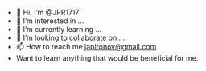 - 👋 Hi, I’m @JPR1717
- 👀 I’m interested in ...
- 🌱 I’m currently learning ...
- 💞️ I’m looking to collaborate on ...
- 📫 How to reach me japironov@gmail.com
- Want to learn anything that would be beneficial for me.


<!---
JPR1717/JPR1717 is a ✨ special ✨ repository because its `README.md` (this file) appears on your GitHub profile.
You can click the Preview link to take a look at your changes.
--->
